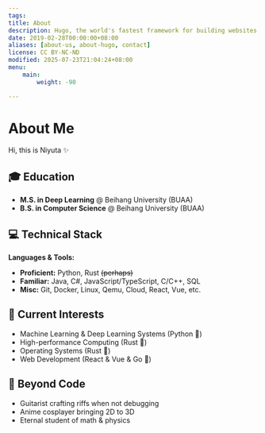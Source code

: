 ```yaml
---
tags: 
title: About
description: Hugo, the world's fastest framework for building websites
date: 2019-02-28T00:00:00+08:00
aliases: [about-us, about-hugo, contact]
license: CC BY-NC-ND
modified: 2025-07-23T21:04:24+08:00
menu:
    main: 
        weight: -90

---
```


# About Me

Hi, this is Niyuta ✨

## 🎓 Education

- **M.S. in Deep Learning** @ Beihang University (BUAA)
- **B.S. in Computer Science** @ Beihang University (BUAA)

## 💻 Technical Stack

**Languages & Tools:**
- **Proficient:** Python, Rust ~~(perhaps)~~
- **Familiar:** Java, C#, JavaScript/TypeScript, C/C++, SQL
- **Misc:** Git, Docker, Linux, Qemu, Cloud, React, Vue, etc.

## 🔭 Current Interests

- Machine Learning & Deep Learning Systems (Python 🐍)
- High-performance Computing (Rust 🦀)
- Operating Systems (Rust 🦀)
- Web Development (React & Vue & Go 🎉)

## 🎸 Beyond Code

- Guitarist crafting riffs when not debugging
- Anime cosplayer bringing 2D to 3D
- Eternal student of math & physics